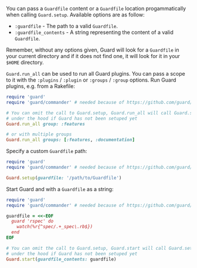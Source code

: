 You can pass a `Guardfile` content or a `Guardfile` location progammatically when calling `Guard.setup`. Available options are as follow:

* `:guardfile`          - The path to a valid `Guardfile`.
* `:guardfile_contents` - A string representing the content of a valid `Guardfile`.

Remember, without any options given, Guard will look for a `Guardfile` in your current directory and if it does not find one, it will look for it in your `$HOME` directory.

`Guard.run_all` can be used to run all Guard plugins. You can pass a scope to it with the `:plugins` / `:plugin` or `:groups` / `:group` options. Run Guard plugins, e.g. from a Rakefile:

```ruby
require 'guard'
require 'guard/commander' # needed because of https://github.com/guard/guard/issues/793

# You can omit the call to Guard.setup, Guard.run_all will call Guard.setup
# under the hood if Guard has not been setuped yet
Guard.run_all group: :features

# or with multiple groups
Guard.run_all groups: [:features, :documentation]
```

Specify a custom `Guardfile` path:

```ruby
require 'guard'
require 'guard/commander' # needed because of https://github.com/guard/guard/issues/793

Guard.setup(guardfile: '/path/to/Guardfile')
```

Start Guard and with a `Guardfile` as a string:

```ruby
require 'guard'
require 'guard/commander' # needed because of https://github.com/guard/guard/issues/793

guardfile = <<-EOF
  guard 'rspec' do
    watch(%r{^spec/.+_spec\.rb$})
  end
EOF

# You can omit the call to Guard.setup, Guard.start will call Guard.setup
# under the hood if Guard has not been setuped yet
Guard.start(guardfile_contents: guardfile)
```